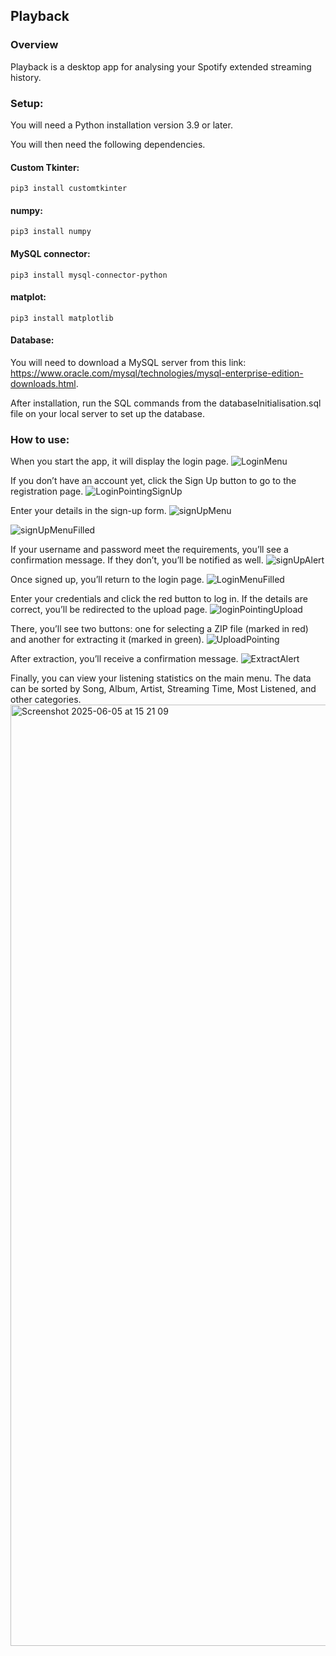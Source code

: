 ## Playback

### Overview
Playback is a desktop app for analysing your Spotify extended streaming history.

### Setup:
You will need a Python installation version 3.9 or later.

You will then need the following dependencies.

#### Custom Tkinter:
```
pip3 install customtkinter
```

#### numpy:
```
pip3 install numpy
```

#### MySQL connector:
```
pip3 install mysql-connector-python
```

#### matplot:
```
pip3 install matplotlib
```

#### Database:
You will need to download a MySQL server from this link: https://www.oracle.com/mysql/technologies/mysql-enterprise-edition-downloads.html.

After installation, run the SQL commands from the databaseInitialisation.sql file on your local server to set up the database.

### How to use:
When you start the app, it will display the login page. 
![LoginMenu](https://github.com/user-attachments/assets/24f18261-d590-458c-8cee-61f1917d2254)

If you don’t have an account yet, click the Sign Up button to go to the registration page.
![LoginPointingSignUp](https://github.com/user-attachments/assets/bbb16fc4-50e1-415e-b971-762783fe8f14)

Enter your details in the sign-up form.
![signUpMenu](https://github.com/user-attachments/assets/c7387305-b2f4-45c0-8bf1-d133be5f3901)

![signUpMenuFilled](https://github.com/user-attachments/assets/bfaf78be-6849-4525-9cd5-1cbe3fb81833)

If your username and password meet the requirements, you’ll see a confirmation message. If they don’t, you’ll be notified as well.
![signUpAlert](https://github.com/user-attachments/assets/18a3f818-eeef-4c88-b377-81217fc954f4)

Once signed up, you’ll return to the login page. 
![LoginMenuFilled](https://github.com/user-attachments/assets/065333ca-b063-4724-8331-8525271352c6)

Enter your credentials and click the red button to log in. If the details are correct, you’ll be redirected to the upload page.
![loginPointingUpload](https://github.com/user-attachments/assets/b36c2d8e-ffdf-485c-937a-d3074c873864)

There, you’ll see two buttons: one for selecting a ZIP file (marked in red) and another for extracting it (marked in green).
![UploadPointing](https://github.com/user-attachments/assets/c7940171-05c6-46db-9bca-487d050b4509)

After extraction, you’ll receive a confirmation message.
![ExtractAlert](https://github.com/user-attachments/assets/10330752-0764-41f1-a99c-0d4203ffb5c5)

Finally, you can view your listening statistics on the main menu. The data can be sorted by Song, Album, Artist, Streaming Time, Most Listened, and other categories.
<img width="1506" alt="Screenshot 2025-06-05 at 15 21 09" src="https://github.com/user-attachments/assets/62ea87cd-0859-4c49-93c8-1b7fd9a699ef" />


